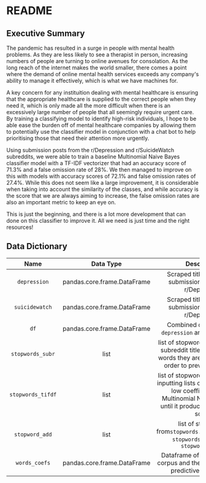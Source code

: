 # README

## Executive Summary 

The pandemic has resulted in a surge in people with mental health problems. As they are less likely to see a therapist in person, increasing numbers of people are turning to online avenues for consolation. As the long reach of the internet makes the world smaller, there comes a point where the demand of online mental health services exceeds any company's ability to manage it effectively, which is what we have machines for.

A key concern for any instituition dealing with mental healthcare is ensuring that the appropriate healthcare is supplied to the correct people when they need it, which is only made all the more difficult when there is an excessively large number of people that all seemingly require urgent care. By training a classifying model to identify high-risk individuals, I hope to be able ease the burden off of mental healthcare companies by allowing them to potentially use the classifier model in conjunction with a chat bot to help prioritising those that need their attention more urgently.

Using submission posts from the r/Depression and r/SuicideWatch subreddits, we were able to train a baseline Multinomial Naive Bayes classifier model with a TF-IDF vectorizer that had an accuracy score of 71.3% and a false omission rate of 28%. We then managed to improve on this with models with accuracy scores of 72.1% and false omission rates of 27.4%. While this does not seem like a large improvement, it is considerable when taking into account the similarity of the classes, and while accuracy is the score that we are always aiming to increase, the false omission rates are also an important metric to keep an eye on.

This is just the beginning, and there is a lot more development that can done on this classifier to improve it. All we need is just time and the right resources!

## Data Dictionary

|Name|Data Type|Description|Size|
|:--:|:--:|:--:|:--:|
|`depression`|pandas.core.frame.DataFrame|Scraped title and selftext submission post data of r/Depression | (10018, 2)|
|`suicidewatch`|pandas.core.frame.DataFrame|Scraped title and selftext submission post data of r/Depression | (10018, 2)|
|`df`|pandas.core.frame.DataFrame|Combined dataframes of `depression` and `suicidewatch`|(9939,3)|
|`stopwords_subr`|list|list of stopwords concering the subreddit titles and individual words they are composed of in order to prevent leaky data|4|
|`stopwords_tifdf`|list|list of stopwords obtained from inputting lists of stopwords with low coefficients into a Multinomial NB TFIDF model until it produced its maximum score|13607|
|`stopword_add`|list|list of stop words from`stopwords.words('english`), `stopwords_tifdf`, and `stopwords_subr`||13790|
|`words_coefs`|pandas.core.frame.DataFrame|Dataframe of words from the corpus and their corresponding predictive coefficients|(24747, 2)|


